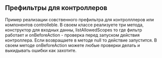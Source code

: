 ## Префильтры для контроллеров

Пример реализации совственного префильтра для контролллеров или компонентов controlleble. В своем классе реализуете три метода, конструктор для входных данны, listAllowedScopes то где фильтр работает и onBeforeAction - проверка перед запуском действия контроллера. Если возвращаете в методе null то действие запустится. В своем методе onBeforeAction можете любые проверки делать и выкидывать ошибки как захотите.